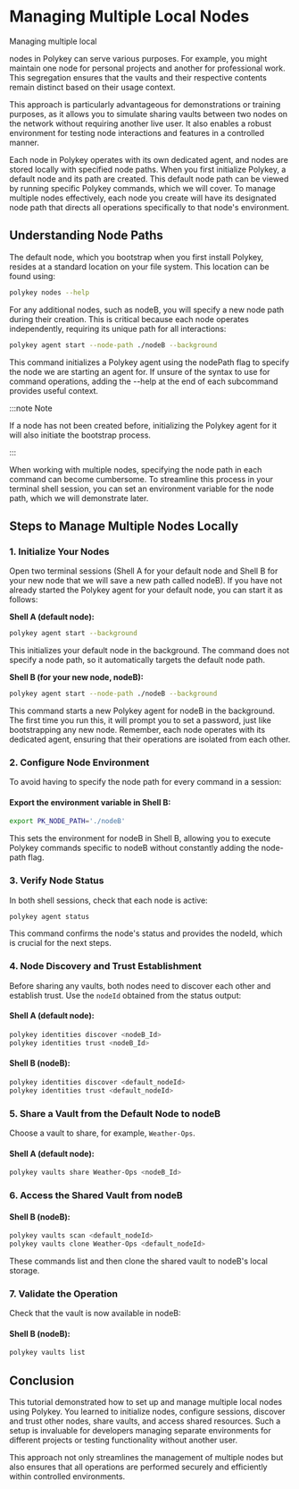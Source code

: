 # Managing Multiple Local Nodes

Managing multiple local

nodes in Polykey can serve various purposes. For example, you might maintain one node for personal projects and another for professional work. This segregation ensures that the vaults and their respective contents remain distinct based on their usage context.

This approach is particularly advantageous for demonstrations or training
purposes, as it allows you to simulate sharing vaults between two nodes on the
network without requiring another live user. It also enables a robust
environment for testing node interactions and features in a controlled manner.

Each node in Polykey operates with its own dedicated agent, and nodes are stored
locally with specified node paths. When you first initialize Polykey, a default
node and its path are created. This default node path can be viewed by running
specific Polykey commands, which we will cover. To manage multiple nodes
effectively, each node you create will have its designated node path that
directs all operations specifically to that node's environment.

## Understanding Node Paths

The default node, which you bootstrap when you first install Polykey, resides at
a standard location on your file system. This location can be found using:

```bash
polykey nodes --help
```

For any additional nodes, such as nodeB, you will specify a new node path during
their creation. This is critical because each node operates independently,
requiring its unique path for all interactions:

```bash
polykey agent start --node-path ./nodeB --background
```

This command initializes a Polykey agent using the nodePath flag to specify the
node we are starting an agent for. If unsure of the syntax to use for command
operations, adding the --help at the end of each subcommand provides useful
context.

:::note Note

 If a node has not been created before, initializing the Polykey agent
for it will also initiate the bootstrap process. 

:::

When working with multiple nodes, specifying the node path in each command can
become cumbersome. To streamline this process in your terminal shell session,
you can set an environment variable for the node path, which we will demonstrate
later.

## Steps to Manage Multiple Nodes Locally

### 1. Initialize Your Nodes

Open two terminal sessions (Shell A for your default node and Shell B for your
new node that we will save a new path called nodeB). If you have not already
started the Polykey agent for your default node, you can start it as follows:

**Shell A (default node):**

```bash
polykey agent start --background
```

This initializes your default node in the background. The command does not
specify a node path, so it automatically targets the default node path.

**Shell B (for your new node, nodeB):**

```bash
polykey agent start --node-path ./nodeB --background
```

This command starts a new Polykey agent for nodeB in the background. The first
time you run this, it will prompt you to set a password, just like bootstrapping
any new node. Remember, each node operates with its dedicated agent, ensuring
that their operations are isolated from each other.

### 2. Configure Node Environment

To avoid having to specify the node path for every command in a session:

#### **Export the environment variable in Shell B:**

```bash
export PK_NODE_PATH='./nodeB'
```

This sets the environment for nodeB in Shell B, allowing you to execute Polykey
commands specific to nodeB without constantly adding the node-path flag.

### 3. Verify Node Status

In both shell sessions, check that each node is active:

```bash
polykey agent status
```

This command confirms the node's status and provides the nodeId, which is
crucial for the next steps.

### 4. Node Discovery and Trust Establishment

Before sharing any vaults, both nodes need to discover each other and establish
trust. Use the `nodeId` obtained from the status output:

#### **Shell A (default node):**

```bash
polykey identities discover <nodeB_Id>
polykey identities trust <nodeB_Id>
```

#### **Shell B (nodeB):**

```bash
polykey identities discover <default_nodeId>
polykey identities trust <default_nodeId>
```

### 5. Share a Vault from the Default Node to nodeB

Choose a vault to share, for example, `Weather-Ops`.

#### **Shell A (default node):**

```bash
polykey vaults share Weather-Ops <nodeB_Id>
```

### 6. Access the Shared Vault from nodeB

#### **Shell B (nodeB):**

```bash
polykey vaults scan <default_nodeId>
polykey vaults clone Weather-Ops <default_nodeId>
```

These commands list and then clone the shared vault to nodeB's local storage.

### 7. Validate the Operation

Check that the vault is now available in nodeB:

#### **Shell B (nodeB):**

```bash
polykey vaults list
```

## Conclusion

This tutorial demonstrated how to set up and manage multiple local nodes using
Polykey. You learned to initialize nodes, configure sessions, discover and trust
other nodes, share vaults, and access shared resources. Such a setup is
invaluable for developers managing separate environments for different projects
or testing functionality without another user.

This approach not only streamlines the management of multiple nodes but also
ensures that all operations are performed securely and efficiently within
controlled environments.
